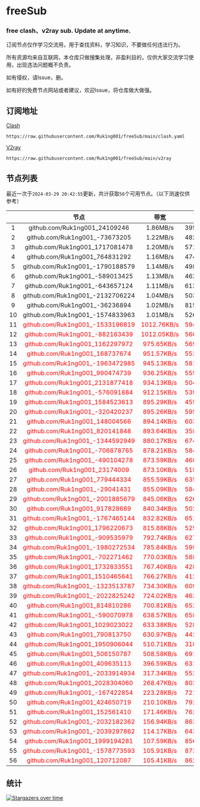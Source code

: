 # freeSub
### free clash、v2ray sub. Update at anytime.

订阅节点仅作学习交流用，用于查找资料，学习知识，不要做任何违法行为。

所有资源均来自互联网，本仓库只做搜集处理，非盈利目的，仅供大家交流学习使用，出现违法问题概不负责。

如有侵权，请Issue，删。

如有好的免费节点网站或者建议，欢迎Issue，将仓库做大做强。

## 订阅地址
[Clash](https://raw.githubusercontent.com/Ruk1ng001/freeSub/main/clash.yaml)
```
https://raw.githubusercontent.com/Ruk1ng001/freeSub/main/clash.yaml
```
[V2ray](https://raw.githubusercontent.com/Ruk1ng001/freeSub/main/v2ray)
```
https://raw.githubusercontent.com/Ruk1ng001/freeSub/main/v2ray
```

## 节点列表

最近一次于`2024-03-29 20:42:55`更新，共计获取`56`个可用节点。（以下测速仅供参考）

|  | 节点 | 带宽 | 延迟 |
|:-:|:--:|:--:|:--:|
 | 1 | github.com/Ruk1ng001_24109246 | 1.86MB/s | 395.00ms |
 | 2 | github.com/Ruk1ng001_-73673205 | 1.22MB/s | 482.00ms |
 | 3 | github.com/Ruk1ng001_1717081478 | 1.20MB/s | 571.00ms |
 | 4 | github.com/Ruk1ng001_764831292 | 1.16MB/s | 474.00ms |
 | 5 | github.com/Ruk1ng001_-1790188579 | 1.14MB/s | 498.00ms |
 | 6 | github.com/Ruk1ng001_-589013425 | 1.13MB/s | 462.00ms |
 | 7 | github.com/Ruk1ng001_-643657124 | 1.11MB/s | 613.00ms |
 | 8 | github.com/Ruk1ng001_-2132706224 | 1.04MB/s | 503.00ms |
 | 9 | github.com/Ruk1ng001_-36236894 | 1.02MB/s | 815.00ms |
 | 10 | github.com/Ruk1ng001_-1574833963 | 1.01MB/s | 526.00ms |
 | 11 | <font color=red>github.com/Ruk1ng001_-1533196819</font> | <font color=red>1012.76KB/s</font> | <font color=red>594.00ms</font> |
 | 12 | <font color=red>github.com/Ruk1ng001_-882163439</font> | <font color=red>1012.05KB/s</font> | <font color=red>566.00ms</font> |
 | 13 | <font color=red>github.com/Ruk1ng001_1162297972</font> | <font color=red>975.65KB/s</font> | <font color=red>569.00ms</font> |
 | 14 | <font color=red>github.com/Ruk1ng001_168737674</font> | <font color=red>951.57KB/s</font> | <font color=red>553.00ms</font> |
 | 15 | <font color=red>github.com/Ruk1ng001_-1963472985</font> | <font color=red>945.13KB/s</font> | <font color=red>581.00ms</font> |
 | 16 | <font color=red>github.com/Ruk1ng001_990474739</font> | <font color=red>936.25KB/s</font> | <font color=red>555.00ms</font> |
 | 17 | <font color=red>github.com/Ruk1ng001_2131877418</font> | <font color=red>934.13KB/s</font> | <font color=red>504.00ms</font> |
 | 18 | <font color=red>github.com/Ruk1ng001_-576091884</font> | <font color=red>912.15KB/s</font> | <font color=red>539.00ms</font> |
 | 19 | <font color=red>github.com/Ruk1ng001_1584523613</font> | <font color=red>895.29KB/s</font> | <font color=red>455.00ms</font> |
 | 20 | <font color=red>github.com/Ruk1ng001_-320420237</font> | <font color=red>895.26KB/s</font> | <font color=red>595.00ms</font> |
 | 21 | <font color=red>github.com/Ruk1ng001_148004566</font> | <font color=red>894.14KB/s</font> | <font color=red>603.00ms</font> |
 | 22 | <font color=red>github.com/Ruk1ng001_820141848</font> | <font color=red>893.64KB/s</font> | <font color=red>358.00ms</font> |
 | 23 | <font color=red>github.com/Ruk1ng001_-1344592949</font> | <font color=red>880.17KB/s</font> | <font color=red>674.00ms</font> |
 | 24 | <font color=red>github.com/Ruk1ng001_-706878765</font> | <font color=red>878.21KB/s</font> | <font color=red>584.00ms</font> |
 | 25 | <font color=red>github.com/Ruk1ng001_-490104278</font> | <font color=red>873.59KB/s</font> | <font color=red>468.00ms</font> |
 | 26 | <font color=red>github.com/Ruk1ng001_23174009</font> | <font color=red>873.10KB/s</font> | <font color=red>519.00ms</font> |
 | 27 | <font color=red>github.com/Ruk1ng001_779444334</font> | <font color=red>855.59KB/s</font> | <font color=red>635.00ms</font> |
 | 28 | <font color=red>github.com/Ruk1ng001_-29041431</font> | <font color=red>855.09KB/s</font> | <font color=red>584.00ms</font> |
 | 29 | <font color=red>github.com/Ruk1ng001_-2001885679</font> | <font color=red>845.06KB/s</font> | <font color=red>626.00ms</font> |
 | 30 | <font color=red>github.com/Ruk1ng001_917828689</font> | <font color=red>840.34KB/s</font> | <font color=red>502.00ms</font> |
 | 31 | <font color=red>github.com/Ruk1ng001_-1767465144</font> | <font color=red>832.82KB/s</font> | <font color=red>651.00ms</font> |
 | 32 | <font color=red>github.com/Ruk1ng001_1796220673</font> | <font color=red>815.88KB/s</font> | <font color=red>525.00ms</font> |
 | 33 | <font color=red>github.com/Ruk1ng001_-909535979</font> | <font color=red>792.74KB/s</font> | <font color=red>627.00ms</font> |
 | 34 | <font color=red>github.com/Ruk1ng001_-1980272534</font> | <font color=red>785.84KB/s</font> | <font color=red>599.00ms</font> |
 | 35 | <font color=red>github.com/Ruk1ng001_-702271462</font> | <font color=red>770.03KB/s</font> | <font color=red>588.00ms</font> |
 | 36 | <font color=red>github.com/Ruk1ng001_1732833551</font> | <font color=red>767.40KB/s</font> | <font color=red>428.00ms</font> |
 | 37 | <font color=red>github.com/Ruk1ng001_1510465641</font> | <font color=red>766.27KB/s</font> | <font color=red>412.00ms</font> |
 | 38 | <font color=red>github.com/Ruk1ng001_-1323513787</font> | <font color=red>734.30KB/s</font> | <font color=red>609.00ms</font> |
 | 39 | <font color=red>github.com/Ruk1ng001_-2022825242</font> | <font color=red>724.02KB/s</font> | <font color=red>463.00ms</font> |
 | 40 | <font color=red>github.com/Ruk1ng001_814810286</font> | <font color=red>700.81KB/s</font> | <font color=red>652.00ms</font> |
 | 41 | <font color=red>github.com/Ruk1ng001_-590070978</font> | <font color=red>638.57KB/s</font> | <font color=red>658.00ms</font> |
 | 42 | <font color=red>github.com/Ruk1ng001_1029023022</font> | <font color=red>633.38KB/s</font> | <font color=red>528.00ms</font> |
 | 43 | <font color=red>github.com/Ruk1ng001_790813750</font> | <font color=red>630.97KB/s</font> | <font color=red>442.00ms</font> |
 | 44 | <font color=red>github.com/Ruk1ng001_1950906044</font> | <font color=red>510.71KB/s</font> | <font color=red>318.00ms</font> |
 | 45 | <font color=red>github.com/Ruk1ng001_506150787</font> | <font color=red>508.58KB/s</font> | <font color=red>691.00ms</font> |
 | 46 | <font color=red>github.com/Ruk1ng001_409635113</font> | <font color=red>396.59KB/s</font> | <font color=red>631.00ms</font> |
 | 47 | <font color=red>github.com/Ruk1ng001_-2033914934</font> | <font color=red>317.34KB/s</font> | <font color=red>552.00ms</font> |
 | 48 | <font color=red>github.com/Ruk1ng001_2028304060</font> | <font color=red>268.47KB/s</font> | <font color=red>803.00ms</font> |
 | 49 | <font color=red>github.com/Ruk1ng001_-167422854</font> | <font color=red>223.28KB/s</font> | <font color=red>721.00ms</font> |
 | 50 | <font color=red>github.com/Ruk1ng001_424650719</font> | <font color=red>210.10KB/s</font> | <font color=red>792.00ms</font> |
 | 51 | <font color=red>github.com/Ruk1ng001_152561410</font> | <font color=red>171.46KB/s</font> | <font color=red>762.00ms</font> |
 | 52 | <font color=red>github.com/Ruk1ng001_-2032182362</font> | <font color=red>156.94KB/s</font> | <font color=red>863.00ms</font> |
 | 53 | <font color=red>github.com/Ruk1ng001_-2039297862</font> | <font color=red>114.17KB/s</font> | <font color=red>643.00ms</font> |
 | 54 | <font color=red>github.com/Ruk1ng001_1999194281</font> | <font color=red>107.59KB/s</font> | <font color=red>856.00ms</font> |
 | 55 | <font color=red>github.com/Ruk1ng001_-1578773593</font> | <font color=red>105.91KB/s</font> | <font color=red>873.00ms</font> |
 | 56 | <font color=red>github.com/Ruk1ng001_120712087</font> | <font color=red>105.41KB/s</font> | <font color=red>862.00ms</font> |


## 统计

[![Stargazers over time](https://starchart.cc/Ruk1ng001/freeSub.svg)](https://starchart.cc/Ruk1ng001/freeSub)